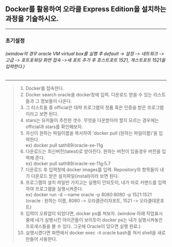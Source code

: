 ## Docker를 활용하여 오라클 Express Edition을 설치하는 과정을 기술하시오.
<hr/>

### 초기설정 <br/>
###### (window의 경우 oracle VM virtual box를 실행 후 default -> 설정 -> 네트워크 -> 고급 -> 포트포워딩 화면 접속 ->새 포트 추가 후 호스트포트 1521, 게스트포트 1521을 입력한다.)
<hr/>

> 1. Docker를 접속한다.
> 2. Docker search oracle을 docker창에 입력. 다운로드 받을 수 있는 리스트들과 그 정보들이 나온다.
> 3. 그 리스트들 중 official은 대략 프로그램의 정품 혹은 인증을 받은 프로그램이라고 보면 된다.
> 4. stars는 유저들이 추천한 갯수. 무엇을 다운받아야 할지 모르는 경우에는 official과 stars를 확인해보자.
> 5. 자신이 원하는 파일이름을 복사하여 'docker pull (원하는 파일이름)'을 입력한다.<br/>
>		ex) docker pull sath89/oracle-xe-11g
> 6. 다운로드는 최신버전(latest)로 받아진다. 원하는 버전이 있을경우 버전을 입력해 준다.<br/>
>		ex) docker pull sath89/oracle-xe-11g:5.7
> 7. 다운로드 후 입력창에 docker images를 입력. Repository의 항목들이 내가 다운로드 받은 설치파일(install)이라 보면 된다.
> 8. 프로그램의 설치 파일만 가지고는 실행이 안되듯이, 내가 따로 커맨드를 입력하여 프로그램을 실행시켜준다.<br/>
> 		ex) docker run -d --name oracle -p 8080:8080 -p 1521:1521<br/>
>   (oracle : 원하는 이름, 8080 -> 오라클관리자포트, 1521 ->  오라클데몬포트)
> 9. 입력이 오류없이 되었다면, docker ps를 쳐보자.
>   (window 아래 작업표시줄에 내가 실행시킨 아이콘들이 보이듯이 docker ps는 내가 실행시켜놓은 프로세스들을 볼 수 있다. 그곳에 Oracle이 있으면 실행 완료.)
> 10. 실행시켰다면 화면에서 docker exec -it oracle bash를 쳐서 shell을 새로 만들어 사용한다.
